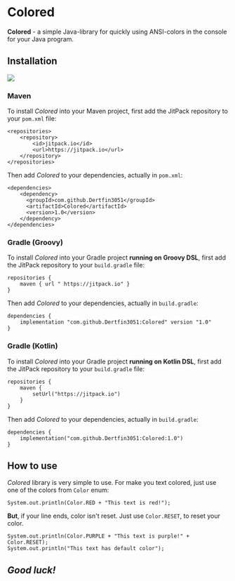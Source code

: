 # Colored

**Colored** - a simple Java-library for quickly using ANSI-colors in the console for your Java program.

## Installation
[![](https://jitpack.io/v/Dertfin3051/Colored.svg)](https://jitpack.io/#Dertfin3051/Colored)
### Maven
To install *Colored* into your Maven project, first add the JitPack repository to your `pom.xml` file:
```
<repositories>
    <repository>
        <id>jitpack.io</id>
        <url>https://jitpack.io</url>
    </repository>
</repositories>
```
Then add *Colored*  to your dependencies, actually in `pom.xml`:
```
<dependencies>
    <dependency>
      <groupId>com.github.Dertfin3051</groupId>
      <artifactId>Colored</artifactId>
      <version>1.0</version>
    </dependency>
</dependencies>
```

### Gradle (Groovy)
To install *Colored* into your Gradle project __running on Groovy DSL__, first add the JitPack repository to your `build.gradle` file:
```
repositories {
    maven { url " https://jitpack.io" }
}
```
Then add *Colored*  to your dependencies, actually in `build.gradle`:
```
dependencies {
    implementation "com.github.Dertfin3051:Colored" version "1.0"
}
```

### Gradle (Kotlin)
To install *Colored* into your Gradle project __running on Kotlin DSL__, first add the JitPack repository to your `build.gradle` file:
```
repositories {
    maven {
        setUrl("https://jitpack.io")
    }
}
```
Then add *Colored*  to your dependencies, actually in `build.gradle`:
```
dependencies {
    implementation("com.github.Dertfin3051:Colored:1.0")
}
```

## How to use
*Colored* library is very simple to use. For make you text colored, just use one of the colors from `Color` enum:
```
System.out.println(Color.RED + "This text is red!");
```

**But**, if your line ends, color isn't reset. Just use `Color.RESET`, to reset your color.
```
System.out.println(Color.PURPLE + "This text is purple!" + Color.RESET);
System.out.println("This text has default color");
```

## *Good luck!*
